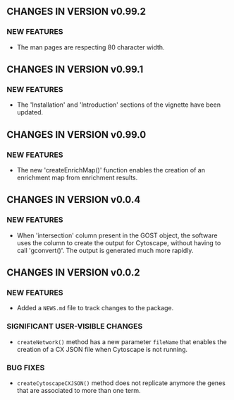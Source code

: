 CHANGES IN VERSION v0.99.2
------------------------

### NEW FEATURES

* The man pages are respecting 80 character width.



CHANGES IN VERSION v0.99.1
------------------------

### NEW FEATURES

* The 'Installation' and 'Introduction' sections of the vignette have been updated.


CHANGES IN VERSION v0.99.0
------------------------

### NEW FEATURES

* The new 'createEnrichMap()' function enables the creation of an enrichment map from enrichment results.


CHANGES IN VERSION v0.0.4
------------------------

### NEW FEATURES

* When 'intersection' column present in the GOST object, the software uses the column to create the output for Cytoscape, without having to call 'gconvert()'. The output is generated much more rapidly.


CHANGES IN VERSION v0.0.2
------------------------

### NEW FEATURES

* Added a `NEWS.md` file to track changes to the package.

### SIGNIFICANT USER-VISIBLE CHANGES

* `createNetwork()` method has a new parameter `fileName` that enables the creation of a CX JSON file when Cytoscape is not running.

### BUG FIXES

* `createCytoscapeCXJSON()` method does not replicate anymore the genes that are associated to more than one term.
